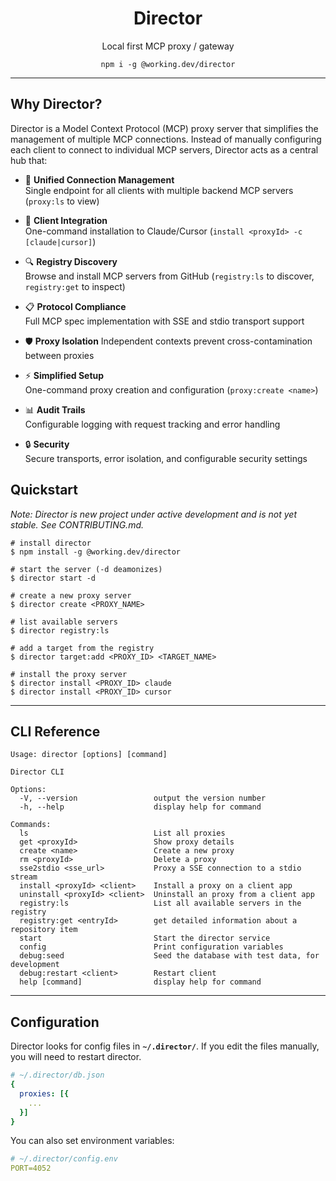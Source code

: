 <h1 align="center">Director</h1>
<p align="center">Local first MCP proxy / gateway</p>

<p align="center"><code>npm i -g @working.dev/director</code></p>

---




## Why Director?

Director is a Model Context Protocol (MCP) proxy server that simplifies the management of multiple MCP connections. Instead of manually configuring each client to connect to individual MCP servers, Director acts as a central hub that:

- 🔌 **Unified Connection Management**  
  Single endpoint for all clients with multiple backend MCP servers (`proxy:ls` to view) 

- 🚀 **Client Integration**  
  One-command installation to Claude/Cursor (`install <proxyId> -c [claude|cursor]`) 

- 🔍 **Registry Discovery**  
  Browse and install MCP servers from GitHub (`registry:ls` to discover, `registry:get` to inspect)

- 📋 **Protocol Compliance**  
  Full MCP spec implementation with SSE and stdio transport support 

- 🛡️ **Proxy Isolation** 
  Independent contexts prevent cross-contamination between proxies 

- ⚡ **Simplified Setup**  
  One-command proxy creation and configuration (`proxy:create <name>`) 

- 📊 **Audit Trails**  
  Configurable logging with request tracking and error handling 

- 🔒 **Security**  
  Secure transports, error isolation, and configurable security settings 

## Quickstart

*Note: Director is new project under active development and is not yet stable. See CONTRIBUTING.md.*

```shell
# install director
$ npm install -g @working.dev/director

# start the server (-d deamonizes)
$ director start -d

# create a new proxy server
$ director create <PROXY_NAME>

# list available servers
$ director registry:ls

# add a target from the registry 
$ director target:add <PROXY_ID> <TARGET_NAME>

# install the proxy server
$ director install <PROXY_ID> claude
$ director install <PROXY_ID> cursor

```

---

## CLI Reference

```
Usage: director [options] [command]

Director CLI

Options:
  -V, --version                 output the version number
  -h, --help                    display help for command

Commands:
  ls                            List all proxies
  get <proxyId>                 Show proxy details
  create <name>                 Create a new proxy
  rm <proxyId>                  Delete a proxy
  sse2stdio <sse_url>           Proxy a SSE connection to a stdio stream
  install <proxyId> <client>    Install a proxy on a client app
  uninstall <proxyId> <client>  Uninstall an proxy from a client app
  registry:ls                   List all available servers in the registry
  registry:get <entryId>        get detailed information about a repository item
  start                         Start the director service
  config                        Print configuration variables
  debug:seed                    Seed the database with test data, for development
  debug:restart <client>        Restart client
  help [command]                display help for command
```

---

## Configuration

Director looks for config files in **`~/.director/`**. If you edit the files manually, you will need to restart director.

```yaml
# ~/.director/db.json
{
  proxies: [{
    ...
  }]
}
```

You can also set environment variables:

```yaml
# ~/.director/config.env
PORT=4052
```
